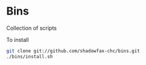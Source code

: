 # Bins

Collection of scripts

To install

```bash
git clone git://github.com/shadowfax-chc/bins.git
./bins/install.sh
```
